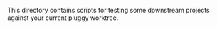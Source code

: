 This directory contains scripts for testing some downstream projects
against your current pluggy worktree.

